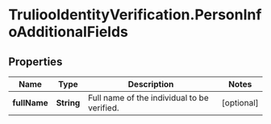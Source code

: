 # TruliooIdentityVerification.PersonInfoAdditionalFields

## Properties

Name | Type | Description | Notes
------------ | ------------- | ------------- | -------------
**fullName** | **String** | Full name of the individual to be verified. | [optional] 


